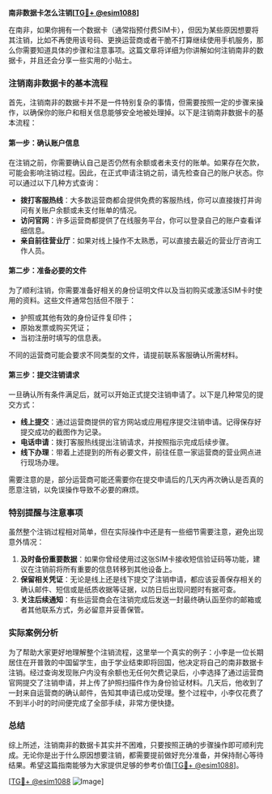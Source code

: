 **南非数据卡怎么注销[[TG💪+ @esim1088](https://t.me/s/esim1088)]**

在南非，如果你拥有一个数据卡（通常指预付费SIM卡），但因为某些原因想要将其注销，比如不再使用该号码、更换运营商或者干脆不打算继续使用手机服务，那么你需要知道具体的步骤和注意事项。这篇文章将详细为你讲解如何注销南非的数据卡，并且还会分享一些实用的小贴士。

### 注销南非数据卡的基本流程

首先，注销南非的数据卡并不是一件特别复杂的事情，但需要按照一定的步骤来操作，以确保你的账户和相关信息能够安全地被处理掉。以下是注销南非数据卡的基本流程：

#### 第一步：确认账户信息

在注销之前，你需要确认自己是否仍然有余额或者未支付的账单。如果存在欠款，可能会影响注销过程。因此，在正式申请注销之前，请先检查自己的账户状态。你可以通过以下几种方式查询：

- **拨打客服热线**：大多数运营商都会提供免费的客服热线，你可以直接拨打并询问有关账户余额或未支付账单的情况。
- **访问官网**：许多运营商都提供了在线服务平台，你可以登录自己的账户查看详细信息。
- **亲自前往营业厅**：如果对线上操作不太熟悉，可以直接去最近的营业厅咨询工作人员。

#### 第二步：准备必要的文件

为了顺利注销，你需要准备好相关的身份证明文件以及当初购买或激活SIM卡时使用的资料。这些文件通常包括但不限于：

- 护照或其他有效的身份证件复印件；
- 原始发票或购买凭证；
- 当初注册时填写的信息表。

不同的运营商可能会要求不同类型的文件，请提前联系客服确认所需材料。

#### 第三步：提交注销请求

一旦确认所有条件满足后，就可以开始正式提交注销申请了。以下是几种常见的提交方式：

- **线上提交**：通过运营商提供的官方网站或应用程序提交注销申请。记得保存好提交成功的截图作为记录。
- **电话申请**：拨打客服热线提出注销请求，并按照指示完成后续步骤。
- **线下办理**：带着上述提到的所有必要文件，前往任意一家运营商的营业网点进行现场办理。

需要注意的是，部分运营商可能还需要你在提交申请后的几天内再次确认是否真的愿意注销，以免误操作导致不必要的麻烦。

### 特别提醒与注意事项

虽然整个注销过程相对简单，但在实际操作中还是有一些细节需要注意，避免出现意外情况：

1. **及时备份重要数据**：如果你曾经使用过这张SIM卡接收短信验证码等功能，建议在注销前将所有重要的信息转移到其他设备上。
2. **保留相关凭证**：无论是线上还是线下提交了注销申请，都应该妥善保存相关的确认邮件、短信或是纸质收据等证据，以防日后出现问题时有据可查。
3. **关注后续通知**：有些运营商会在注销完成后发送一封最终确认函至你的邮箱或者其他联系方式，务必留意并妥善保管。

### 实际案例分析

为了帮助大家更好地理解整个注销流程，这里举一个真实的例子：小李是一位长期居住在开普敦的中国留学生，由于学业结束即将回国，他决定将自己的南非数据卡注销。经过查询发现账户内没有余额也无任何欠费记录后，小李选择了通过运营商官网提交了注销申请，并上传了护照扫描件作为身份验证材料。几天后，他收到了一封来自运营商的确认邮件，告知其申请已成功受理。整个过程中，小李仅花费了不到半小时的时间便完成了全部手续，非常方便快捷。

### 总结

综上所述，注销南非的数据卡其实并不困难，只要按照正确的步骤操作即可顺利完成。无论你是出于什么原因想要注销，都需要提前做好充分准备，并保持耐心等待结果。希望这篇指南能够为大家提供足够的参考价值[[TG💪+ @esim1088](https://t.me/s/esim1088)]。

[[TG💪+ @esim1088](https://t.me/s/esim1088) ![Image](https://i.postimg.cc/4NQfJmqS/Snipaste-2025-05-13-00-14-12.png)]